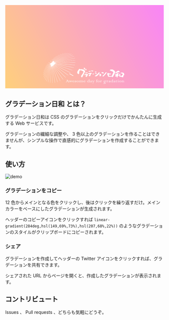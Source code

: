 ![](static/ogp.png)

## グラデーション日和 とは？

グラデーション日和は CSS のグラデーションをクリックだけでかんたんに生成する Web サービスです。

グラデーションの繊細な調整や、 3 色以上のグラデーションを作ることはできませんが、シンプルな操作で直感的にグラデーションを作成することができます。




## 使い方

![demo](https://user-images.githubusercontent.com/45185896/91122121-6fb7e780-e6d4-11ea-9ec8-a61cf8ada747.gif)

### グラデーションをコピー

12 色からメインとなる色をクリックし、後はクリックを繰り返すだけ。メインカラーをベースにしたグラデーションが生成されます。

ヘッダーのコピーアイコンをクリックすれば `linear-gradient(284deg,hsl(149,69%,73%),hsl(207,68%,22%))` のようなグラデーションのスタイルがクリップボードにコピーされます。



### シェア

グラデーションを作成してヘッダーの Twitter アイコンをクリックすれば、グラデーションを共有できます。

シェアされた URL からページを開くと、作成したグラデーションが表示されます。




## コントリビュート

Issues 、 Pull requests 、どちらも気軽にどうぞ。



